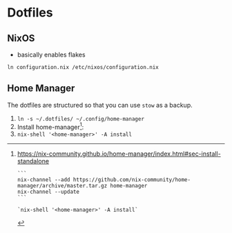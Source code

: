# Dotfiles

## NixOS

- basically enables flakes

`ln configuration.nix /etc/nixos/configuration.nix`

## Home Manager

The dotfiles are structured so that you can use `stow` as a backup.

1. `ln -s ~/.dotfiles/ ~/.config/home-manager`
2. Install home-manager[^home]:
3. `nix-shell '<home-manager>' -A install`

[^home]: https://nix-community.github.io/home-manager/index.html#sec-install-standalone

        ```
        nix-channel --add https://github.com/nix-community/home-manager/archive/master.tar.gz home-manager
        nix-channel --update
        ```

        `nix-shell '<home-manager>' -A install`
